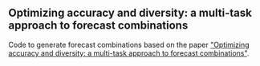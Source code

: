 ## Optimizing accuracy and diversity: a multi-task approach to forecast combinations
Code to generate forecast combinations based on the paper ["Optimizing accuracy and diversity: a multi-task approach to forecast combinations"](http://arxiv.org/abs/2310.20545).
